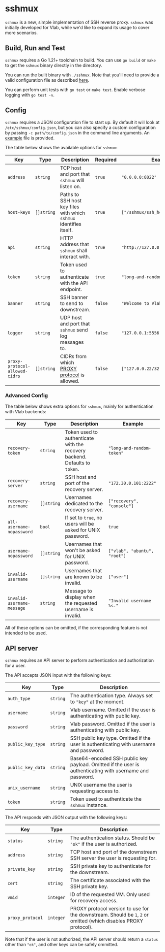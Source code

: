 # sshmux

`sshmux` is a new, simple implementation of SSH reverse proxy. `sshmux` was initially developed for Vlab, while we'd like to expand its usage to cover more scenarios.

## Build, Run and Test

`sshmux` requires a Go 1.21+ toolchain to build. You can use `go build` or `make` to get the `sshmux` binary directly in the directory.

You can run the built binary with `./sshmux`. Note that you'll need to provide a valid configuration file as described [here](#config).

You can perform unit tests with `go test` or `make test`. Enable verbose logging with `go test -v`.

## Config

`sshmux` requires a JSON configuration file to start up. By default it will look at `/etc/sshmux/config.json`, but you can also specify a custom configuration by passing `-c path/to/config.json` in the command line arguments. An [example](config.example.json) file is provided.

The table below shows the available options for `sshmux`:

| Key                            | Type       | Description                                                                                                                         | Required | Example                            |
| ------------------------------ | ---------- | ----------------------------------------------------------------------------------------------------------------------------------- | -------- | ---------------------------------- |
| `address`                      | `string`   | TCP host and port that `sshmux` will listen on.                                                                                     | `true`   | `"0.0.0.0:8022"`                   |
| `host-keys`                    | `[]string` | Paths to SSH host key files with which `sshmux` identifies itself.                                                                  | `true`   | `["/sshmux/ssh_host_ed25519_key"]` |
| `api`                          | `string`   | HTTP address that `sshmux` shall interact with.                                                                                     | `true`   | `"http://127.0.0.1:5000/ssh"`      |
| `token`                        | `string`   | Token used to authenticate with the API endpoint.                                                                                   | `true`   | `"long-and-random-token"`          |
| `banner`                       | `string`   | SSH banner to send to downstream.                                                                                                   | `false`  | `"Welcome to Vlab\n"`              |
| `logger`                       | `string`   | UDP host and port that `sshmux` send log messages to.                                                                               | `false`  | `"127.0.0.1:5556"`                 |
| `proxy-protocol-allowed-cidrs` | `[]string` | CIDRs from which [PROXY protocol](https://www.haproxy.com/blog/use-the-proxy-protocol-to-preserve-a-clients-ip-address) is allowed. | `false`  | `["127.0.0.22/32"]`                |

### Advanced Config

The table below shows extra options for `sshmux`, mainly for authentication with Vlab backends:

| Key                        | Type       | Description                                                                | Example                      |
| -------------------------- | ---------- | -------------------------------------------------------------------------- | ---------------------------- |
| `recovery-token`           | `string`   | Token used to authenticate with the recovery backend. Defaults to `token`. | `"long-and-random-token"`    |
| `recovery-server`          | `string`   | SSH host and port of the recovery server.                                  | `"172.30.0.101:2222"`        |
| `recovery-username`        | `[]string` | Usernames dedicated to the recovery server.                                | `["recovery", "console"]`    |
| `all-username-nopassword`  | `bool`     | If set to `true`, no users will be asked for UNIX password.                | `true`                       |
| `username-nopassword`      | `[]string` | Usernames that won't be asked for UNIX password.                           | `["vlab", "ubuntu", "root"]` |
| `invalid-username`         | `[]string` | Usernames that are known to be invalid.                                    | `["user"]`                   |
| `invalid-username-message` | `string`   | Message to display when the requested username is invalid.                 | `"Invalid username %s."`     |

All of these options can be omitted, if the corresponding feature is not intended to be used.

## API server

`sshmux` requires an API server to perform authentication and authorization for a user.

The API accepts JSON input with the following keys:

| Key               | Type     | Description                                                                                              |
| ----------------- | -------- | -------------------------------------------------------------------------------------------------------- |
| `auth_type`       | `string` | The authentication type. Always set to `"key"` at the moment.                                            |
| `username`        | `string` | Vlab username. Omitted if the user is authenticating with public key.                                    |
| `password`        | `string` | Vlab password. Omitted if the user is authenticating with public key.                                    |
| `public_key_type` | `string` | SSH public key type. Omitted if the user is authenticating with username and password.                   |
| `public_key_data` | `string` | Base64-encoded SSH public key payload. Omitted if the user is authenticating with username and password. |
| `unix_username`   | `string` | UNIX username the user is requesting access to.                                                          |
| `token`           | `string` | Token used to authenticate the `sshmux` instance.                                                        |

The API responds with JSON output with the following keys:

| Key              | Type      | Description                                                                                                      |
| ---------------- | --------- | ---------------------------------------------------------------------------------------------------------------- |
| `status`         | `string`  | The authentication status. Should be `"ok"` if the user is authorized.                                           |
| `address`        | `string`  | TCP host and port of the downstream SSH server the user is requesting for.                                       |
| `private_key`    | `string`  | SSH private key to authenticate for the downstream.                                                              |
| `cert`           | `string`  | The certificate associated with the SSH private key.                                                             |
| `vmid`           | `integer` | ID of the requested VM. Only used for recovery access.                                                           |
| `proxy_protocol` | `integer` | PROXY protocol version to use for the downstream. Should be `1`, `2` or omitted (which disables PROXY protocol). |

Note that if the user is not authorized, the API server should return a `status` other than `"ok"`, and other keys can be safely ommitted.
